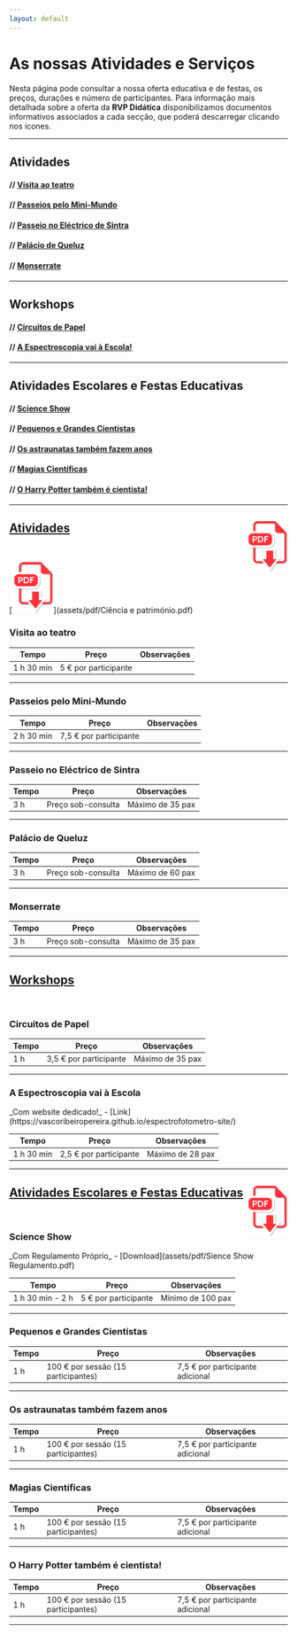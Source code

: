 ```yaml
---
layout: default
---
```

# As nossas Atividades e Serviços

Nesta página pode consultar a nossa oferta educativa e de festas, os preços, durações e número de participantes. Para informação mais detalhada sobre a oferta da **RVP Didática** disponibilizamos documentos informativos associados a cada secção, que poderá descarregar clicando nos icones.

***
## Atividades
#### // <a href="#Visita ao teatro">Visita ao teatro</a>
#### // <a href="#Passeios pelo Mini-Mundo">Passeios pelo Mini-Mundo</a>
#### // <a href="#Passeio no Eléctrico de Sintra">Passeio no Eléctrico de Sintra</a>
#### // <a href="#Palácio de Queluz">Palácio de Queluz</a>
#### // <a href="#Monserrate">Monserrate</a>
***
## Workshops
#### // <a href="#Circuitos de Papel">Circuitos de Papel</a>
#### // <a href="#A Espectroscopia vai à Escola!">A Espectroscopia vai à Escola!</a>
***
## Atividades Escolares e Festas Educativas
#### // <a href="#Science Show">Science Show</a>
#### // <a href="#Pequenos e Grandes Cientistas">Pequenos e Grandes Cientistas</a>
#### // <a href="#Os astraunatas também fazem anos">Os astraunatas também fazem anos</a>
#### // <a href="#Magias Científicas">Magias Científicas</a>
#### // <a href="#O Harry Potter também é cientista!">O Harry Potter também é cientista!</a>

***

## <u>Atividades</u> <a href="assets/pdf/Ciência e património.pdf" download> <img src="assets/images/pdf-download.png" align="right">  </a>
<br>

[![Ricardo >](assets/images/pdf-download.png)](assets/pdf/Ciência e património.pdf)

<h3 id="Visita ao teatro">Visita ao teatro</h3>

| Tempo                              | Preço                                 | Observações                       |
|------------------------------------|---------------------------------------|-----------------------------------|
1 h 30 min | 5 € por participante

***

<h3 id="Passeios pelo Mini-Mundo">Passeios pelo Mini-Mundo</h3>

| Tempo                              | Preço                                 | Observações                       |
|------------------------------------|---------------------------------------|-----------------------------------|
2 h 30 min | 7,5 € por participante

***

<h3 id="Passeio no Eléctrico de Sintra">Passeio no Eléctrico de Sintra</h3>

| Tempo                              | Preço                                 | Observações                       |
|------------------------------------|---------------------------------------|-----------------------------------|
3 h | Preço sob-consulta | Máximo de 35 pax

***

<h3 id="Palácio de Queluz">Palácio de Queluz</h3>

| Tempo                              | Preço                                 | Observações                       |
|------------------------------------|---------------------------------------|-----------------------------------|
3 h | Preço sob-consulta | Máximo de 60 pax

***

<h3 id="Monserrate">Monserrate</h3>

| Tempo                              | Preço                                 | Observações                       |
|------------------------------------|---------------------------------------|-----------------------------------|
3 h | Preço sob-consulta | Máximo de 35 pax

***
## <u>Workshops</u>
<br>

<h3 id="Circuitos de Papel">Circuitos de Papel</h3>

| Tempo                              | Preço                                 | Observações                       |
|------------------------------------|---------------------------------------|-----------------------------------|
1 h | 3,5 € por participante | Máximo de 35 pax

***

<h3 id="A Espectroscopia vai à Escola">A Espectroscopia vai à Escola</h3>
_Com website dedicado!_ - [Link](https://vascoribeiropereira.github.io/espectrofotometro-site/)

| Tempo                              | Preço                                 | Observações                       |
|------------------------------------|---------------------------------------|-----------------------------------|
1 h 30 min | 2,5 € por participante | Máximo de 28 pax

***
## <u>Atividades Escolares e Festas Educativas</u> <a href="assets/pdf/Festas de Aniversário Regulamento RVP-Didática.pdf" download> <img src="assets/images/pdf-download.png" align="right"></a>
<br>

<h3 id="Science Show">Science Show</h3>
_Com Regulamento Próprio_ - [Download](assets/pdf/Sience Show Regulamento.pdf)

| Tempo                              | Preço                                 | Observações                       |
|------------------------------------|---------------------------------------|-----------------------------------|
1 h 30 min - 2 h | 5 € por participante | Mínimo de 100 pax

***

<h3 id="Pequenos e Grandes Cientistas">Pequenos e Grandes Cientistas</h3>

| Tempo                              | Preço                                 | Observações                       |
|------------------------------------|---------------------------------------|-----------------------------------|
1 h | 100 € por sessão (15 participantes) | 7,5 € por participante adicional

***

<h3 id="Os astraunatas também fazem anos">Os astraunatas também fazem anos</h3>

| Tempo                              | Preço                                 | Observações                       |
|------------------------------------|---------------------------------------|-----------------------------------|
1 h | 100 € por sessão (15 participantes) | 7,5 € por participante adicional

***

<h3 id="Magias Científicas">Magias Científicas</h3>

| Tempo                              | Preço                                 | Observações                       |
|------------------------------------|---------------------------------------|-----------------------------------|
1 h | 100 € por sessão (15 participantes) | 7,5 € por participante adicional

***

<h3 id="O Harry Potter também é cientista!">O Harry Potter também é cientista!</h3>

| Tempo                              | Preço                                 | Observações                       |
|------------------------------------|---------------------------------------|-----------------------------------|
1 h | 100 € por sessão (15 participantes) | 7,5 € por participante adicional

***
